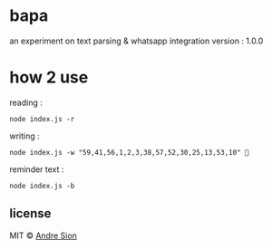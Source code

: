 # bapa

an experiment on text parsing & whatsapp integration
version : 1.0.0

# how 2 use

reading :
```
node index.js -r
```

writing :
```
node index.js -w "59,41,56,1,2,3,38,57,52,30,25,13,53,10" 🦐
```

reminder text :
```
node index.js -b
```

## license

MIT © <a href="https://andre.sion.life">Andre Sion</a>